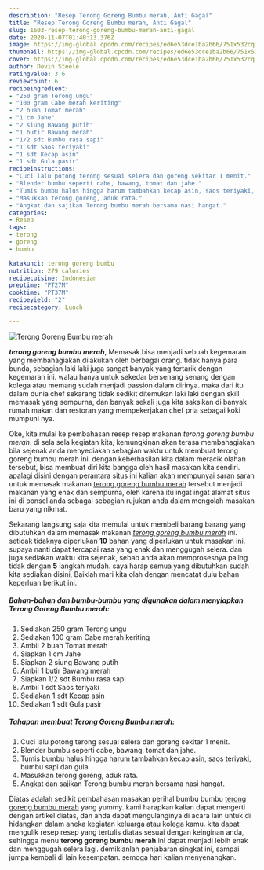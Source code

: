 ```yaml
---
description: "Resep Terong Goreng Bumbu merah, Anti Gagal"
title: "Resep Terong Goreng Bumbu merah, Anti Gagal"
slug: 1603-resep-terong-goreng-bumbu-merah-anti-gagal
date: 2020-11-07T01:40:13.376Z
image: https://img-global.cpcdn.com/recipes/ed6e53dce1ba2b66/751x532cq70/terong-goreng-bumbu-merah-foto-resep-utama.jpg
thumbnail: https://img-global.cpcdn.com/recipes/ed6e53dce1ba2b66/751x532cq70/terong-goreng-bumbu-merah-foto-resep-utama.jpg
cover: https://img-global.cpcdn.com/recipes/ed6e53dce1ba2b66/751x532cq70/terong-goreng-bumbu-merah-foto-resep-utama.jpg
author: Devin Steele
ratingvalue: 3.6
reviewcount: 6
recipeingredient:
- "250 gram Terong ungu"
- "100 gram Cabe merah keriting"
- "2 buah Tomat merah"
- "1 cm Jahe"
- "2 siung Bawang putih"
- "1 butir Bawang merah"
- "1/2 sdt Bumbu rasa sapi"
- "1 sdt Saos teriyaki"
- "1 sdt Kecap asin"
- "1 sdt Gula pasir"
recipeinstructions:
- "Cuci lalu potong terong sesuai selera dan goreng sekitar 1 menit."
- "Blender bumbu seperti cabe, bawang, tomat dan jahe."
- "Tumis bumbu halus hingga harum tambahkan kecap asin, saos teriyaki, bumbu sapi dan gula"
- "Masukkan terong goreng, aduk rata."
- "Angkat dan sajikan Terong bumbu merah bersama nasi hangat."
categories:
- Resep
tags:
- terong
- goreng
- bumbu

katakunci: terong goreng bumbu 
nutrition: 279 calories
recipecuisine: Indonesian
preptime: "PT27M"
cooktime: "PT37M"
recipeyield: "2"
recipecategory: Lunch

---
```



![Terong Goreng Bumbu merah](https://img-global.cpcdn.com/recipes/ed6e53dce1ba2b66/751x532cq70/terong-goreng-bumbu-merah-foto-resep-utama.jpg)

<b><i>terong goreng bumbu merah</i></b>, Memasak bisa menjadi sebuah kegemaran yang membahagiakan dilakukan oleh berbagai orang. tidak hanya para bunda, sebagian laki laki juga sangat banyak yang tertarik dengan kegemaran ini. walau hanya untuk sekedar bersenang senang dengan kolega atau memang sudah menjadi passion dalam dirinya. maka dari itu dalam dunia chef sekarang tidak sedikit ditemukan laki laki dengan skill memasak yang sempurna, dan banyak sekali juga kita saksikan di banyak rumah makan dan restoran yang mempekerjakan chef pria sebagai koki mumpuni nya.

Oke, kita mulai ke pembahasan resep resep makanan <i>terong goreng bumbu merah</i>. di sela sela kegiatan kita, kemungkinan akan terasa membahagiakan bila sejenak anda menyediakan sebagian waktu untuk membuat terong goreng bumbu merah ini. dengan keberhasilan kita dalam meracik olahan tersebut, bisa membuat diri kita bangga oleh hasil masakan kita sendiri. apalagi disini dengan perantara situs ini kalian akan mempunyai saran saran untuk memasak makanan <u>terong goreng bumbu merah</u> tersebut menjadi makanan yang enak dan sempurna, oleh karena itu ingat ingat alamat situs ini di ponsel anda sebagai sebagian rujukan anda dalam mengolah masakan baru yang nikmat.




Sekarang langsung saja kita memulai untuk membeli barang barang yang dibutuhkan dalam memasak makanan <u><i>terong goreng bumbu merah</i></u> ini. setidak tidaknya diperlukan <b>10</b> bahan yang diperlukan untuk masakan ini. supaya nanti dapat tercapai rasa yang enak dan menggugah selera. dan juga sediakan waktu kita sejenak, sebab anda akan memprosesnya paling tidak dengan <b>5</b> langkah mudah. saya harap semua yang dibutuhkan sudah kita sediakan disini, Baiklah mari kita olah dengan mencatat dulu bahan keperluan berikut ini.

<!--inarticleads1-->

##### Bahan-bahan dan bumbu-bumbu yang digunakan dalam menyiapkan Terong Goreng Bumbu merah:

1. Sediakan 250 gram Terong ungu
1. Sediakan 100 gram Cabe merah keriting
1. Ambil 2 buah Tomat merah
1. Siapkan 1 cm Jahe
1. Siapkan 2 siung Bawang putih
1. Ambil 1 butir Bawang merah
1. Siapkan 1/2 sdt Bumbu rasa sapi
1. Ambil 1 sdt Saos teriyaki
1. Sediakan 1 sdt Kecap asin
1. Sediakan 1 sdt Gula pasir




<!--inarticleads2-->

##### Tahapan membuat Terong Goreng Bumbu merah:

1. Cuci lalu potong terong sesuai selera dan goreng sekitar 1 menit.
1. Blender bumbu seperti cabe, bawang, tomat dan jahe.
1. Tumis bumbu halus hingga harum tambahkan kecap asin, saos teriyaki, bumbu sapi dan gula
1. Masukkan terong goreng, aduk rata.
1. Angkat dan sajikan Terong bumbu merah bersama nasi hangat.




Diatas adalah sedikit pembahasan masakan perihal bumbu bumbu <u>terong goreng bumbu merah</u> yang yummy. kami harapkan kalian dapat mengerti dengan artikel diatas, dan anda dapat mengulanginya di acara lain untuk di hidangkan dalam aneka kegiatan keluarga atau kolega kamu. kita dapat mengulik resep resep yang tertulis diatas sesuai dengan keinginan anda, sehingga menu <b>terong goreng bumbu merah</b> ini dapat menjadi lebih enak dan menggugah selera lagi. demikianlah penjabaran singkat ini, sampai jumpa kembali di lain kesempatan. semoga hari kalian menyenangkan.
